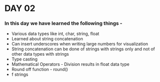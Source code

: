 # DAY 02

### In this day we have learned the following things - 

- Various data types like int, char, string, float
- Learned about string concatenation
- Can insert underscores when writing large numbers for visualization
- String concatenation can be done of strings with strings only and not of other data types with strings
- Type casting
- Mathematical Operators - Division results in float data type
- Round off function - round()
- f strings 


